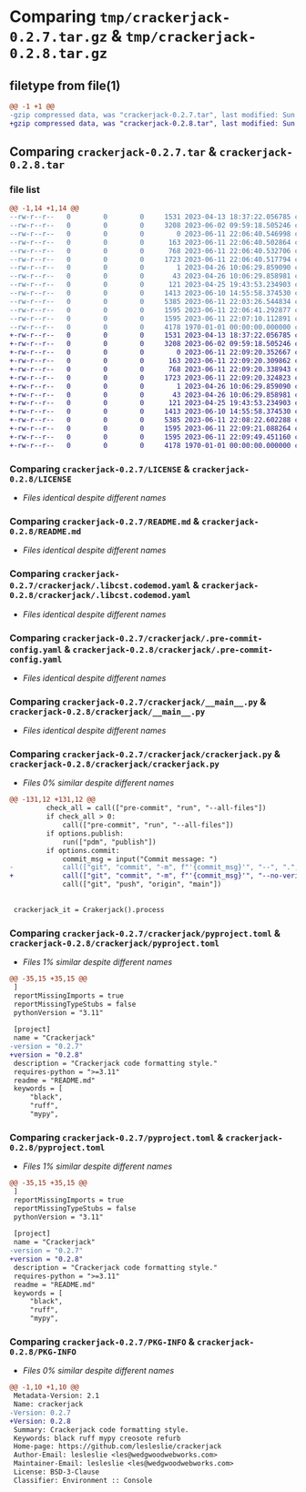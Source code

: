 # Comparing `tmp/crackerjack-0.2.7.tar.gz` & `tmp/crackerjack-0.2.8.tar.gz`

## filetype from file(1)

```diff
@@ -1 +1 @@
-gzip compressed data, was "crackerjack-0.2.7.tar", last modified: Sun Jun 11 22:07:10 2023, max compression
+gzip compressed data, was "crackerjack-0.2.8.tar", last modified: Sun Jun 11 22:09:49 2023, max compression
```

## Comparing `crackerjack-0.2.7.tar` & `crackerjack-0.2.8.tar`

### file list

```diff
@@ -1,14 +1,14 @@
--rw-r--r--   0        0        0     1531 2023-04-13 18:37:22.056785 crackerjack-0.2.7/LICENSE
--rw-r--r--   0        0        0     3208 2023-06-02 09:59:18.505246 crackerjack-0.2.7/README.md
--rw-r--r--   0        0        0        0 2023-06-11 22:06:40.546998 crackerjack-0.2.7/crackerjack/.crackerjack-config.yaml
--rw-r--r--   0        0        0      163 2023-06-11 22:06:40.502864 crackerjack-0.2.7/crackerjack/.gitignore
--rw-r--r--   0        0        0      768 2023-06-11 22:06:40.532706 crackerjack-0.2.7/crackerjack/.libcst.codemod.yaml
--rw-r--r--   0        0        0     1723 2023-06-11 22:06:40.517794 crackerjack-0.2.7/crackerjack/.pre-commit-config.yaml
--rw-r--r--   0        0        0        1 2023-04-26 10:06:29.859090 crackerjack-0.2.7/crackerjack/.ruff_cache/.gitignore
--rw-r--r--   0        0        0       43 2023-04-26 10:06:29.858981 crackerjack-0.2.7/crackerjack/.ruff_cache/CACHEDIR.TAG
--rw-r--r--   0        0        0      121 2023-04-25 19:43:53.234903 crackerjack-0.2.7/crackerjack/__init__.py
--rw-r--r--   0        0        0     1413 2023-06-10 14:55:58.374530 crackerjack-0.2.7/crackerjack/__main__.py
--rw-r--r--   0        0        0     5385 2023-06-11 22:03:26.544834 crackerjack-0.2.7/crackerjack/crackerjack.py
--rw-r--r--   0        0        0     1595 2023-06-11 22:06:41.292877 crackerjack-0.2.7/crackerjack/pyproject.toml
--rw-r--r--   0        0        0     1595 2023-06-11 22:07:10.112891 crackerjack-0.2.7/pyproject.toml
--rw-r--r--   0        0        0     4178 1970-01-01 00:00:00.000000 crackerjack-0.2.7/PKG-INFO
+-rw-r--r--   0        0        0     1531 2023-04-13 18:37:22.056785 crackerjack-0.2.8/LICENSE
+-rw-r--r--   0        0        0     3208 2023-06-02 09:59:18.505246 crackerjack-0.2.8/README.md
+-rw-r--r--   0        0        0        0 2023-06-11 22:09:20.352667 crackerjack-0.2.8/crackerjack/.crackerjack-config.yaml
+-rw-r--r--   0        0        0      163 2023-06-11 22:09:20.309862 crackerjack-0.2.8/crackerjack/.gitignore
+-rw-r--r--   0        0        0      768 2023-06-11 22:09:20.338943 crackerjack-0.2.8/crackerjack/.libcst.codemod.yaml
+-rw-r--r--   0        0        0     1723 2023-06-11 22:09:20.324823 crackerjack-0.2.8/crackerjack/.pre-commit-config.yaml
+-rw-r--r--   0        0        0        1 2023-04-26 10:06:29.859090 crackerjack-0.2.8/crackerjack/.ruff_cache/.gitignore
+-rw-r--r--   0        0        0       43 2023-04-26 10:06:29.858981 crackerjack-0.2.8/crackerjack/.ruff_cache/CACHEDIR.TAG
+-rw-r--r--   0        0        0      121 2023-04-25 19:43:53.234903 crackerjack-0.2.8/crackerjack/__init__.py
+-rw-r--r--   0        0        0     1413 2023-06-10 14:55:58.374530 crackerjack-0.2.8/crackerjack/__main__.py
+-rw-r--r--   0        0        0     5385 2023-06-11 22:08:22.602288 crackerjack-0.2.8/crackerjack/crackerjack.py
+-rw-r--r--   0        0        0     1595 2023-06-11 22:09:21.088264 crackerjack-0.2.8/crackerjack/pyproject.toml
+-rw-r--r--   0        0        0     1595 2023-06-11 22:09:49.451160 crackerjack-0.2.8/pyproject.toml
+-rw-r--r--   0        0        0     4178 1970-01-01 00:00:00.000000 crackerjack-0.2.8/PKG-INFO
```

### Comparing `crackerjack-0.2.7/LICENSE` & `crackerjack-0.2.8/LICENSE`

 * *Files identical despite different names*

### Comparing `crackerjack-0.2.7/README.md` & `crackerjack-0.2.8/README.md`

 * *Files identical despite different names*

### Comparing `crackerjack-0.2.7/crackerjack/.libcst.codemod.yaml` & `crackerjack-0.2.8/crackerjack/.libcst.codemod.yaml`

 * *Files identical despite different names*

### Comparing `crackerjack-0.2.7/crackerjack/.pre-commit-config.yaml` & `crackerjack-0.2.8/crackerjack/.pre-commit-config.yaml`

 * *Files identical despite different names*

### Comparing `crackerjack-0.2.7/crackerjack/__main__.py` & `crackerjack-0.2.8/crackerjack/__main__.py`

 * *Files identical despite different names*

### Comparing `crackerjack-0.2.7/crackerjack/crackerjack.py` & `crackerjack-0.2.8/crackerjack/crackerjack.py`

 * *Files 0% similar despite different names*

```diff
@@ -131,12 +131,12 @@
         check_all = call(["pre-commit", "run", "--all-files"])
         if check_all > 0:
             call(["pre-commit", "run", "--all-files"])
         if options.publish:
             run(["pdm", "publish"])
         if options.commit:
             commit_msg = input("Commit message: ")
-            call(["git", "commit", "-m", f"'{commit_msg}'", "--", ".", "--no-verify"])
+            call(["git", "commit", "-m", f"'{commit_msg}'", "--no-verify", "--", "."])
             call(["git", "push", "origin", "main"])
 
 
 crackerjack_it = Crakerjack().process
```

### Comparing `crackerjack-0.2.7/crackerjack/pyproject.toml` & `crackerjack-0.2.8/crackerjack/pyproject.toml`

 * *Files 1% similar despite different names*

```diff
@@ -35,15 +35,15 @@
 ]
 reportMissingImports = true
 reportMissingTypeStubs = false
 pythonVersion = "3.11"
 
 [project]
 name = "Crackerjack"
-version = "0.2.7"
+version = "0.2.8"
 description = "Crackerjack code formatting style."
 requires-python = ">=3.11"
 readme = "README.md"
 keywords = [
     "black",
     "ruff",
     "mypy",
```

### Comparing `crackerjack-0.2.7/pyproject.toml` & `crackerjack-0.2.8/pyproject.toml`

 * *Files 1% similar despite different names*

```diff
@@ -35,15 +35,15 @@
 ]
 reportMissingImports = true
 reportMissingTypeStubs = false
 pythonVersion = "3.11"
 
 [project]
 name = "Crackerjack"
-version = "0.2.7"
+version = "0.2.8"
 description = "Crackerjack code formatting style."
 requires-python = ">=3.11"
 readme = "README.md"
 keywords = [
     "black",
     "ruff",
     "mypy",
```

### Comparing `crackerjack-0.2.7/PKG-INFO` & `crackerjack-0.2.8/PKG-INFO`

 * *Files 0% similar despite different names*

```diff
@@ -1,10 +1,10 @@
 Metadata-Version: 2.1
 Name: crackerjack
-Version: 0.2.7
+Version: 0.2.8
 Summary: Crackerjack code formatting style.
 Keywords: black ruff mypy creosote refurb
 Home-page: https://github.com/lesleslie/crackerjack
 Author-Email: lesleslie <les@wedgwoodwebworks.com>
 Maintainer-Email: lesleslie <les@wedgwoodwebworks.com>
 License: BSD-3-Clause
 Classifier: Environment :: Console
```

